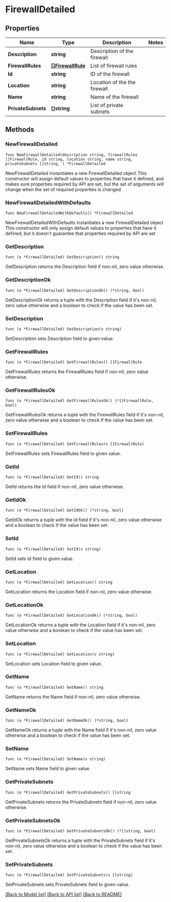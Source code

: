 # FirewallDetailed

## Properties

Name | Type | Description | Notes
------------ | ------------- | ------------- | -------------
**Description** | **string** | Description of the firewall | 
**FirewallRules** | [**[]FirewallRule**](FirewallRule.md) | List of firewall rules | 
**Id** | **string** | ID of the firewall | 
**Location** | **string** | Location of the the firewall | 
**Name** | **string** | Name of the firewall | 
**PrivateSubnets** | **[]string** | List of private subnets | 

## Methods

### NewFirewallDetailed

`func NewFirewallDetailed(description string, firewallRules []FirewallRule, id string, location string, name string, privateSubnets []string, ) *FirewallDetailed`

NewFirewallDetailed instantiates a new FirewallDetailed object
This constructor will assign default values to properties that have it defined,
and makes sure properties required by API are set, but the set of arguments
will change when the set of required properties is changed

### NewFirewallDetailedWithDefaults

`func NewFirewallDetailedWithDefaults() *FirewallDetailed`

NewFirewallDetailedWithDefaults instantiates a new FirewallDetailed object
This constructor will only assign default values to properties that have it defined,
but it doesn't guarantee that properties required by API are set

### GetDescription

`func (o *FirewallDetailed) GetDescription() string`

GetDescription returns the Description field if non-nil, zero value otherwise.

### GetDescriptionOk

`func (o *FirewallDetailed) GetDescriptionOk() (*string, bool)`

GetDescriptionOk returns a tuple with the Description field if it's non-nil, zero value otherwise
and a boolean to check if the value has been set.

### SetDescription

`func (o *FirewallDetailed) SetDescription(v string)`

SetDescription sets Description field to given value.


### GetFirewallRules

`func (o *FirewallDetailed) GetFirewallRules() []FirewallRule`

GetFirewallRules returns the FirewallRules field if non-nil, zero value otherwise.

### GetFirewallRulesOk

`func (o *FirewallDetailed) GetFirewallRulesOk() (*[]FirewallRule, bool)`

GetFirewallRulesOk returns a tuple with the FirewallRules field if it's non-nil, zero value otherwise
and a boolean to check if the value has been set.

### SetFirewallRules

`func (o *FirewallDetailed) SetFirewallRules(v []FirewallRule)`

SetFirewallRules sets FirewallRules field to given value.


### GetId

`func (o *FirewallDetailed) GetId() string`

GetId returns the Id field if non-nil, zero value otherwise.

### GetIdOk

`func (o *FirewallDetailed) GetIdOk() (*string, bool)`

GetIdOk returns a tuple with the Id field if it's non-nil, zero value otherwise
and a boolean to check if the value has been set.

### SetId

`func (o *FirewallDetailed) SetId(v string)`

SetId sets Id field to given value.


### GetLocation

`func (o *FirewallDetailed) GetLocation() string`

GetLocation returns the Location field if non-nil, zero value otherwise.

### GetLocationOk

`func (o *FirewallDetailed) GetLocationOk() (*string, bool)`

GetLocationOk returns a tuple with the Location field if it's non-nil, zero value otherwise
and a boolean to check if the value has been set.

### SetLocation

`func (o *FirewallDetailed) SetLocation(v string)`

SetLocation sets Location field to given value.


### GetName

`func (o *FirewallDetailed) GetName() string`

GetName returns the Name field if non-nil, zero value otherwise.

### GetNameOk

`func (o *FirewallDetailed) GetNameOk() (*string, bool)`

GetNameOk returns a tuple with the Name field if it's non-nil, zero value otherwise
and a boolean to check if the value has been set.

### SetName

`func (o *FirewallDetailed) SetName(v string)`

SetName sets Name field to given value.


### GetPrivateSubnets

`func (o *FirewallDetailed) GetPrivateSubnets() []string`

GetPrivateSubnets returns the PrivateSubnets field if non-nil, zero value otherwise.

### GetPrivateSubnetsOk

`func (o *FirewallDetailed) GetPrivateSubnetsOk() (*[]string, bool)`

GetPrivateSubnetsOk returns a tuple with the PrivateSubnets field if it's non-nil, zero value otherwise
and a boolean to check if the value has been set.

### SetPrivateSubnets

`func (o *FirewallDetailed) SetPrivateSubnets(v []string)`

SetPrivateSubnets sets PrivateSubnets field to given value.



[[Back to Model list]](../README.md#documentation-for-models) [[Back to API list]](../README.md#documentation-for-api-endpoints) [[Back to README]](../README.md)


